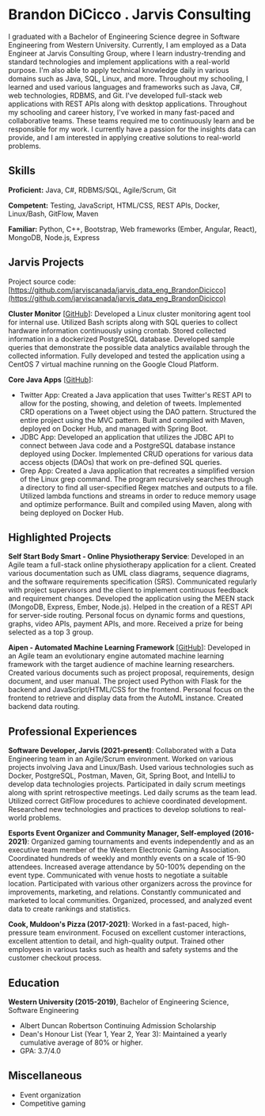 # Brandon DiCicco . Jarvis Consulting

I graduated with a Bachelor of Engineering Science degree in Software Engineering from Western University. Currently, I am employed as a Data Engineer at Jarvis Consulting Group, where I learn industry-trending and standard technologies and implement applications with a real-world purpose. I'm also able to apply technical knowledge daily in various domains such as Java, SQL, Linux, and more. Throughout my schooling, I learned and used various languages and frameworks such as Java, C#, web technologies, RDBMS, and Git. I've developed full-stack web applications with REST APIs along with desktop applications. Throughout my schooling and career history, I've worked in many fast-paced and collaborative teams. These teams required me to continuously learn and be responsible for my work. I currently have a passion for the insights data can provide, and I am interested in applying creative solutions to real-world problems.

## Skills

**Proficient:** Java, C#, RDBMS/SQL, Agile/Scrum, Git

**Competent:** Testing, JavaScript, HTML/CSS, REST APIs, Docker, Linux/Bash, GitFlow, Maven

**Familiar:** Python, C++, Bootstrap, Web frameworks (Ember, Angular, React), MongoDB, Node.js, Express

## Jarvis Projects

Project source code: [https://github.com/jarviscanada/jarvis_data_eng_BrandonDicicco](https://github.com/jarviscanada/jarvis_data_eng_BrandonDicicco)


**Cluster Monitor** [[GitHub](https://github.com/jarviscanada/jarvis_data_eng_BrandonDicicco/tree/master/linux_sql)]: Developed a Linux cluster monitoring agent tool for internal use. Utilized Bash scripts along with SQL queries to collect hardware information continuously using crontab. Stored collected information in a dockerized PostgreSQL database. Developed sample queries that demonstrate the possible data analytics available through the collected information. Fully developed and tested the application using a CentOS 7 virtual machine running on the Google Cloud Platform.

**Core Java Apps** [[GitHub](https://github.com/jarviscanada/jarvis_data_eng_BrandonDicicco/tree/master/core_java)]:
      
  - Twitter App: Created a Java application that uses Twitter's REST API to allow for the posting, showing, and deletion of tweets. Implemented CRD operations on a Tweet object using the DAO pattern. Structured the entire project using the MVC pattern. Built and compiled with Maven, deployed on Docker Hub, and managed with Spring Boot.
  - JDBC App: Developed an application that utilizes the JDBC API to connect between Java code and a PostgreSQL database instance deployed using Docker. Implemented CRUD operations for various data access objects (DAOs) that work on pre-defined SQL queries.
  - Grep App: Created a Java application that recreates a simplified version of the Linux grep command. The program recursively searches through a directory to find all user-specified Regex matches and outputs to a file. Utilized lambda functions and streams in order to reduce memory usage and optimize performance. Built and compiled using Maven, along with being deployed on Docker Hub.


## Highlighted Projects
**Self Start Body Smart - Online Physiotherapy Service**: Developed in an Agile team a full-stack online physiotherapy application for a client. Created various documentation such as UML class diagrams, sequence diagrams, and the software requirements specification (SRS). Communicated regularly with project supervisors and the client to implement continuous feedback and requirement changes. Developed the application using the MEEN stack (MongoDB, Express, Ember, Node.js). Helped in the creation of a REST API for server-side routing. Personal focus on dynamic forms and questions, graphs, video APIs, payment APIs, and more. Received a prize for being selected as a top 3 group.

**Aipen - Automated Machine Learning Framework** [[GitHub](https://github.com/bcdicicco/Aipen)]: Developed in an Agile team an evolutionary engine automated machine learning framework with the target audience of machine learning researchers. Created various documents such as project proposal, requirements, design document, and user manual. The project used Python with Flask for the backend and JavaScript/HTML/CSS for the frontend. Personal focus on the frontend to retrieve and display data from the AutoML instance. Created backend data routing.


## Professional Experiences

**Software Developer, Jarvis (2021-present)**: Collaborated with a Data Engineering team in an Agile/Scrum environment. Worked on various projects involving Java and Linux/Bash. Used various technologies such as Docker, PostgreSQL, Postman, Maven, Git, Spring Boot, and IntelliJ to develop data technologies projects. Participated in daily scrum meetings along with sprint retrospective meetings. Led daily scrums as the team lead. Utilized correct GitFlow procedures to achieve coordinated development. Researched new technologies and practices to develop solutions to real-world problems.

**Esports Event Organizer and Community Manager, Self-employed (2016-2021)**: Organized gaming tournaments and events independently and as an executive team member of the Western Electronic Gaming Association. Coordinated hundreds of weekly and monthly events on a scale of 15-90 attendees. Increased average attendance by 50-100% depending on the event type. Communicated with venue hosts to negotiate a suitable location. Participated with various other organizers across the province for improvements, marketing, and relations. Constantly communicated and marketed to local communities. Organized, processed, and analyzed event data to create rankings and statistics. 

**Cook, Muldoon's Pizza (2017-2021)**: Worked in a fast-paced, high-pressure team environment. Focused on excellent customer interactions, excellent attention to detail, and high-quality output. Trained other employees in various tasks such as health and safety systems and the customer checkout process.


## Education
**Western University (2015-2019)**, Bachelor of Engineering Science, Software Engineering
- Albert Duncan Robertson Continuing Admission Scholarship
- Dean's Honour List (Year 1, Year 2, Year 3): Maintained a yearly cumulative average of 80% or higher.
- GPA: 3.7/4.0


## Miscellaneous
- Event organization
- Competitive gaming